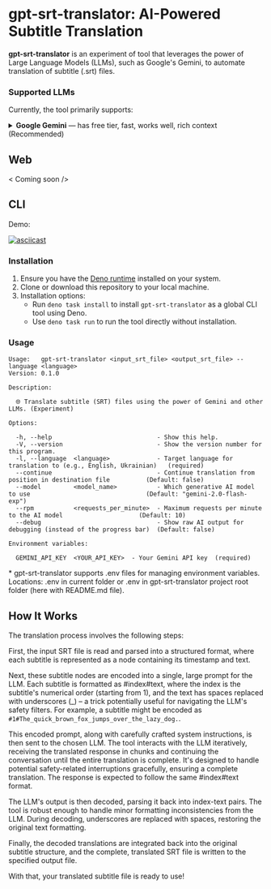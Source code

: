 # gpt-srt-translator: AI-Powered Subtitle Translation

**gpt-srt-translator** is an experiment of tool that leverages the power of Large Language Models (LLMs), such as
Google's Gemini, to automate translation of subtitle (.srt) files.

### Supported LLMs

Currently, the tool primarily supports:

<details>
  <summary><b>Google Gemini</b> — has free tier, fast, works well, rich context (Recommended)</summary>

**Getting Started with Gemini:**

1. Obtain a Google Gemini API key from [https://ai.google.dev](https://ai.google.dev) or a project created on
   [https://console.cloud.google.com](https://console.cloud.google.com).
2. Ensure that Generative AI is enabled for your API key and project.

**Important:** The Google Gemini API is only accessible from specific geographic regions. Check the list of available
regions here: [https://ai.google.dev/available_regions](https://ai.google.dev/available_regions).

</details>

## Web

< Coming soon />

## CLI

Demo:

[![asciicast](https://asciinema.org/a/sxNHXykHARN6xShecyOasYusC.svg)](https://asciinema.org/a/sxNHXykHARN6xShecyOasYusC)

### Installation

1. Ensure you have the [Deno runtime](https://github.com/denoland/deno?tab=readme-ov-file#installation) installed on
   your system.
2. Clone or download this repository to your local machine.
3. Installation options:
   - Run `deno task install` to install `gpt-srt-translator` as a global CLI tool using Deno.
   - Use `deno task run` to run the tool directly without installation.

### Usage

```
Usage:   gpt-srt-translator <input_srt_file> <output_srt_file> --language <language>
Version: 0.1.0                                                                      

Description:

  🌐 Translate subtitle (SRT) files using the power of Gemini and other LLMs. (Experiment)

Options:

  -h, --help                             - Show this help.                                                                                  
  -V, --version                          - Show the version number for this program.                                                        
  -l, --language  <language>             - Target language for translation to (e.g., English, Ukrainian)   (required)                       
  --continue                             - Continue translation from position in destination file          (Default: false)                 
  --model         <model_name>           - Which generative AI model to use                                (Default: "gemini-2.0-flash-exp")
  --rpm           <requests_per_minute>  - Maximum requests per minute to the AI model                     (Default: 10)                    
  --debug                                - Show raw AI output for debugging (instead of the progress bar)  (Default: false)                 

Environment variables:

  GEMINI_API_KEY  <YOUR_API_KEY>  - Your Gemini API key  (required)
```

\* gpt-srt-translator supports .env files for managing environment variables. Locations: .env in current folder or .env
in gpt-srt-translator project root folder (here with README.md file).

## How It Works

The translation process involves the following steps:

First, the input SRT file is read and parsed into a structured format, where each subtitle is represented as a node
containing its timestamp and text.

Next, these subtitle nodes are encoded into a single, large prompt for the LLM. Each subtitle is formatted as
#index#text, where the index is the subtitle's numerical order (starting from 1), and the text has spaces replaced with
underscores (_) – a trick potentially useful for navigating the LLM's safety filters. For example, a subtitle might be
encoded as `#1#The_quick_brown_fox_jumps_over_the_lazy_dog.`.

This encoded prompt, along with carefully crafted system instructions, is then sent to the chosen LLM. The tool
interacts with the LLM iteratively, receiving the translated response in chunks and continuing the conversation until
the entire translation is complete. It's designed to handle potential safety-related interruptions gracefully, ensuring
a complete translation. The response is expected to follow the same #index#text format.

The LLM's output is then decoded, parsing it back into index-text pairs. The tool is robust enough to handle minor
formatting inconsistencies from the LLM. During decoding, underscores are replaced with spaces, restoring the original
text formatting.

Finally, the decoded translations are integrated back into the original subtitle structure, and the complete, translated
SRT file is written to the specified output file.

With that, your translated subtitle file is ready to use!
